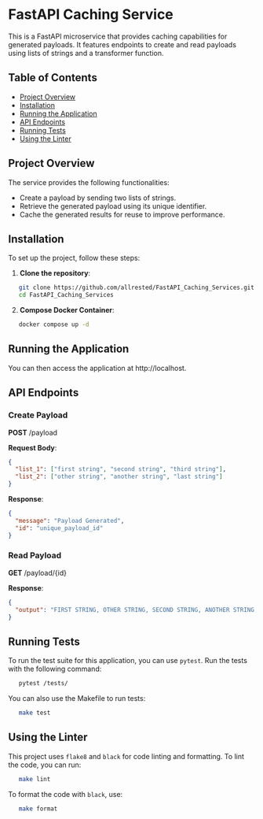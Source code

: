 # FastAPI Caching Service

This is a FastAPI microservice that provides caching capabilities for generated payloads. It features endpoints to create and read payloads using lists of strings and a transformer function.

## Table of Contents

- [Project Overview](#project-overview)
- [Installation](#installation)
- [Running the Application](#running-the-application)
- [API Endpoints](#api-endpoints)
- [Running Tests](#running-tests)
- [Using the Linter](#using-the-linter)

## Project Overview

The service provides the following functionalities:

- Create a payload by sending two lists of strings.
- Retrieve the generated payload using its unique identifier.
- Cache the generated results for reuse to improve performance.

## Installation

To set up the project, follow these steps:

1. **Clone the repository**:
```bash
   git clone https://github.com/allrested/FastAPI_Caching_Services.git
   cd FastAPI_Caching_Services
```
2. **Compose Docker Container**:
```bash
   docker compose up -d
```

## Running the Application

You can then access the application at http://localhost.

## API Endpoints

### Create Payload

**POST** /payload

**Request Body**:
```json
{
  "list_1": ["first string", "second string", "third string"],
  "list_2": ["other string", "another string", "last string"]
}
```

**Response**:
```json
{
  "message": "Payload Generated",
  "id": "unique_payload_id"
}
```

### Read Payload

**GET** /payload/{id}

**Response**:
```json
{
  "output": "FIRST STRING, OTHER STRING, SECOND STRING, ANOTHER STRING, THIRD STRING, LAST STRING"
}
```

## Running Tests

To run the test suite for this application, you can use `pytest`. Run the tests with the following command:
```bash
   pytest /tests/
```

You can also use the Makefile to run tests:
```bash
   make test
```

## Using the Linter

This project uses `flake8` and `black` for code linting and formatting. To lint the code, you can run:
```bash
   make lint
```
To format the code with `black`, use:
```bash
   make format
```
